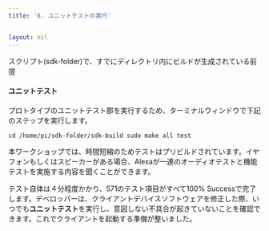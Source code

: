 ```yaml
---
title: '6. ユニットテストの実行'


layout: nil
---
```

スクリプト(sdk-folder)で、すでにディレクトリ内にビルドが生成されている前提



#### ユニットテスト

プロトタイプのユニットテスト郡を実行するため、ターミナルウィンドウで下記のステップを実行します。

`cd /home/pi/sdk-folder/sdk-build
sudo make all test
`

本ワークショップでは、時間短縮のためテストはプリビルドされています。イヤフォンもしくはスピーカーがある場合、Alexaが一連のオーディオテストと機能テストを実施する内容を聞くことができます。

テスト自体は４分程度かかり、571のテスト項目がすべて100% Successで完了します。デベロッパーは、クライアントデバイスソフトウェアを修正した際、いつでも**ユニットテスト**を実行し、意図しない不具合が起きていないことを確認できます。これでクライアントを起動する準備が整いました。

